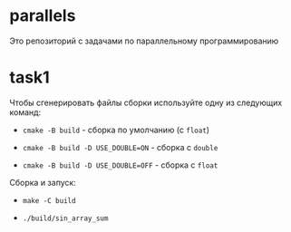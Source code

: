 # parallels
Это репозиторий с задачами по параллельному программированию

# task1
Чтобы сгенерировать файлы сборки используйте одну из следующих команд:

- `cmake -B build` - сборка по умолчанию (с `float`)

- `cmake -B build -D USE_DOUBLE=ON` - сборка с `double`

- `cmake -B build -D USE_DOUBLE=OFF` - сборка с `float`

Сборка и запуск:

- `make -C build`

- `./build/sin_array_sum`
